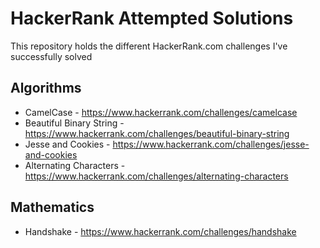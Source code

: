 # HackerRank Attempted Solutions
This repository holds the different HackerRank.com challenges I've successfully solved


## Algorithms
  * CamelCase - https://www.hackerrank.com/challenges/camelcase
  * Beautiful Binary String - https://www.hackerrank.com/challenges/beautiful-binary-string
  * Jesse and Cookies - https://www.hackerrank.com/challenges/jesse-and-cookies
  * Alternating Characters - https://www.hackerrank.com/challenges/alternating-characters

## Mathematics
  * Handshake - https://www.hackerrank.com/challenges/handshake
